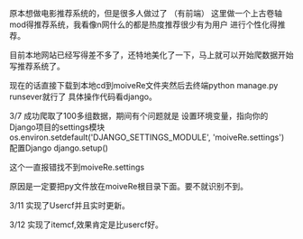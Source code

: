 原本想做电影推荐系统的，但是很多人做过了  （有前端）
这里做一个上古卷轴mod得推荐系统，我看像n网什么的都是热度推荐很少有为用户
进行个性化得推荐。

目前本地网站已经写得差不多了，还特地美化了一下，马上就可以开始爬数据开始
写推荐系统了。

现在的话直接下载到本地cd到moiveRe文件夹然后去终端python manage.py runsever就行了
具体操作代码看django。


3/7 成功爬取了100多组数据，期间有个问题就是
设置环境变量，指向你的Django项目的settings模块
os.environ.setdefault('DJANGO_SETTINGS_MODULE', 'moiveRe.settings')
配置Django
django.setup()

这个一直报错找不到moiveRe.settings

原因是一定要把py文件放在moiveRe根目录下面。要不就识别不到。



3/11  实现了Usercf并且实时更新。

3/12  实现了itemcf,效果肯定是比usercf好。

